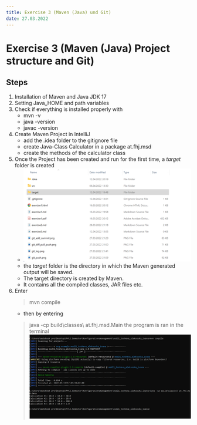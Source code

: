 ```yaml
---
title: Exercise 3 (Maven (Java) und Git)
date: 27.03.2022
---
```

# Exercise 3 (Maven (Java) Project structure and Git)

## Steps 

  1. Installation of Maven and Java JDK 17  
  2. Setting Java_HOME and path variables  
  3. Check if everything is installed properly with 
     * mvn -v
     * java -version
     * javac -version  
  4. Create Maven Project in IntelliJ  
     * add the .idea folder to the gitignore file
     * create Java-Class Calculator in a package at.fhj.msd  
     * create the methods of the calculator class  
  5. Once the Project has been created and run for the first time, 
  a *target* folder is created
     * ![preview](target.png)
     * the _target_ folder is the directory in which the Maven generated output will be saved.
     * The target directory is created by Maven. 
     * It contains all the compiled classes, JAR files etc.
  6. Enter 
     > mvn compile
      * then by entering
     > java -cp build\classes\ at.fhj.msd.Main
     the program is ran in the terminal  
     ![preview of mvn compile](compile_runMain.png)
    
     